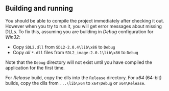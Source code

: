 ## Building and running

You should be able to compile the project immediately after checking it out. However when you try to run it, you will get error messages about missing DLLs. To fix this, assuming you are building in *Debug* configuration for *Win32*:

* Copy `SDL2.dll` from `SDL2-2.0.4\lib\x86` to `Debug`
* Copy *all* `*.dll` files from `SDL2_image-2.0.1\lib\x86` to `Debug`

Note that the `Debug` directory will not exist until you have compiled the application for the first time.

For *Release* build, copy the dlls into the `Release` directory. For *x64* (64-bit) builds, copy the dlls from `...\lib\x64` to `x64\Debug` or `x64\Release`.

